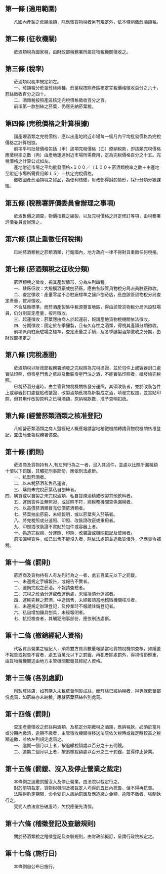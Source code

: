 第一條 (適用範圍)
-----------------
　　凡國內產製之菸類酒類，除應徵貨物稅者另有規定外，依本條例徵菸酒類稅。  


第二條 (征收機關)
-----------------
　　菸酒類稅為國家稅，由財政部稅務署所屬貨物稅機關徵收之。  


第三條 (稅率)
-------------
　　菸酒類稅稅率規定如左。  
　　一、菸類稅分菸葉菸絲兩種，菸葉稅按照產區核定完稅價格徵收百分之六十，菸絲徵收百分之四十。  
　　二、酒類稅按照產區核定完稅價格徵收百分之百。  
　　前項第一款刨絲之菸葉，仍應先納菸葉稅。  


第四條 (完稅價格之計算根據)
---------------------------
　　國產煙酒類之完稅價格，應以出產地附近市場每一個月內平均批發價格為完稅價格之計算根據。  
　　前項平均批發價格包括（甲）該項完稅價格（乙）原納稅款，即該類完稅價格應徵稅率之數（丙）由產地運達附近市場所需費用，定為完稅價格百分之十五。完稅價格之計算公式如左。  
　　產地附近市場之平均批發價格×１００／（１００＋菸酒類稅率之數＋由產地至附近市場所需費用即１５）＝核定完稅價格。  
　　徵收國產菸酒類稅之貨品，為便利稽徵，財政部得斟酌情形，採行分類分級課徵。  


第五條 (稅務署評價委員會辦理之事項)
-----------------------------------
　　菸酒售價之調查，物價指數之編製，以及完稅價格之評定修訂等項，由稅務署評價委員會辦理之。  


第六條 (禁止重徵任何稅捐)
-------------------------
　　已納菸酒類稅之菸類酒類，行銷國內，地方政府一律不得對貨重徵任何稅捐。  


第七條 (菸酒類稅之征收分類)
---------------------------
　　菸酒類稅之徵收，視其產製情形，分為左列四種。  
　　一、駐廠征收：大規模酒廠或刨菸廠，應由各該管貨物稅分局派員駐廠徵收。  
　　二、查定徵收：產量零星不合駐廠標準之釀戶刨菸店，應由該管貨物稅分局查定產量，按月徵收。  
　　不合駐廠標準，而菸酒產製集中稅源豐富地區，得由該管貨物稅分局派設駐場員，仍分別查定產量，按月徵收。  
　　三、起運徵收：菸葉應由商人於起運前，報請產地貨物稅機關依法徵收。  
　　四、分期徵收：固定於冬季釀製，且有久存性之酒類，得視其產額分期徵收。  
　　前項派員駐廠駐場之標準，查定產量之手續，及冬季釀製酒類徵收之分期，由財政部核定之‧  


第八條 (完稅憑證)
-----------------
　　菸酒類稅以財政部稅務署頒發之完稅照為完稅憑證，並於包件上或容器封口處實貼印照，但零星門售之菸絲及散裝零星門沽之酒，不能實貼印照者，祇發給完稅照。  
　　巳稅菸酒分運時，由主管貨物稅機關核發分運照，其須改裝者，並於改裝包件上或容器封口處監貼改裝證，改製酒類應視為新製成之酒，填發完稅照，並實貼印照，但其用作改製原料之已稅酒類，原納稅款數，准予查明扣抵。  


第九條 (經營菸類酒類之核准登記)
-------------------------------
　　凡經營菸類酒類之商人暨經紀人概應報請當地稽徵機關轉請貨物稅機關核准登記，並由局彙報稅務署備查。  


第十條 (罰則)
-------------
　　菸酒商及貨物持有人,有左列行為之一者，沒入其貨件，並處以比照所漏稅額十倍以下罰鍰，其觸犯刑事部份，應依刑法處斷。  
　　一、私製菸酒者。  
　　二、以未稅菸酒私售私運者。  
　　三、購買未完稅菸葉私自刨絲者。  
四、購買或以自製之未完稅酒類，私自提煉酒精或改製其他飲料者。  
　　五、運銷貨件並無照證，或貨照不符，經稅務機關查係漏稅者。  
　　六、以高價菸酒類冒充低價菸酒類者。  
　　七、菸葉抽出菸筋，未經報明，或以菸葉夾入菸筋者。  
　　八、將完稅照或分運照、印照、改裝證改竄或重用者。  
　　九、印照或改裝證不實貼於包件或容器上者。  
　　十、偽造完稅照、分運照、印照、改裝證或機關戳記及使用者。  
　　前項漏稅貨件，如已出售不能沒入者，除依法處罰並追繳貨價外，仍應責令補稅。  


第十一條 (罰則)
---------------
　　菸酒商及貨物持有人有左列行為之一者，處五百萬元以下之罰鍰。  
　　一、未遵規定手續報告，或報告不實者。  
　　二、運銷完稅之菸酒，不報請查驗者。  
　　三、完稅之菸酒分運或改運他處，未經換領分運照者。  
　　四、運輸完稅之菸酒，中途銷售，未經報請當地稽徵機關核准者。  
　　五、未遵規定辦理登記，及停業時不報請註銷登記者。  
　　六、私自增加釀具刨具，未經報明者。  
　　七、抗拒檢查者，其觸犯刑事部份，應依刑法處斷。  


第十二條 (撤銷經紀人資格)
-------------------------
　　代客買賣營業之經紀人，須將雙方買賣數量報請當地貨物稅機關查核，如隱匿不報告或報告不實者，處五百萬元以下之罰鍰，再犯者除處罰外，得視情節輕重，由貨物稅機關送由地方主管機關取銷其經紀人資格。  


第十三條 (各別處罰)
-------------------
　　刨製菸絲店，如有購入未稅菸葉刨製成絲，而菸絲已經納稅者，得專就菸葉部份處罰，如菸絲亦未納稅，應就菸葉菸絲各別處罰。  


第十四條 (罰則)
---------------
　　查定產量徵收之菸絲與酒類，及核定分期繳稅之酒類，應納稅款，必須於當月或分期內繳清，逾期不繳者，主管徵收機關得移送法院依欠稅時或裁定時較高之稅額追繳，並依左列規定處罰之。  
　　一、逾期一個月以上者，按追繳稅額處以百分之十五罰鍰。  
　　二、逾期二個月以上者，按追繳稅額處以百分之三十罰鍰，並得停止營業。  


第十五條 (罰鍰、沒入及停止營業之裁定)
-------------------------------------
　　本條例之追繳罰鍰沒入及停止營業，由法院以裁定行之。  
　　對於前項裁定，貨物稅機關及被裁定人均得於五日內抗告、但不得再抗告。  
　　法院得酌定期限，命令受罰人繳納罰鍰及應追繳之金額，逾限不繳者，強制執行之。  
　　受罰人依法宣告破產時，欠稅應優先清償。  


第十六條 (稽徵登記及查驗規則)
-----------------------------
　　關於菸酒類稅之稽徵登記及查驗規則，由財政部擬訂，呈請行政院核定之。  


第十七條 (施行日)
-----------------
　　本條例自公布日施行。